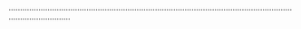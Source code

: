 .......................................................................................................................................................
